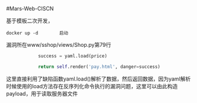 #Mars-Web-CISCN	

基于模板二次开发，

```
docker up -d		启动
```

漏洞所在www/sshop/views/Shop.py第79行

```python
            success = yaml.load(price)

            return self.render('pay.html', danger=success)
```

这里直接利用了缺陷函数yaml.load()解析了数据，然后返回数据，因为yaml解析时候使用的load方法存在反序列化命令执行的漏洞问题，这里可以由此构造payload，用于读取服务器文件